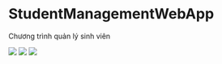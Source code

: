# StudentManagementWebApp
Chương trình quản lý sinh viên <br>

<span> <img src="https://img.shields.io/website?down_color=red&down_message=offline&label=Status&up_color=light-green&up_message=online&url=http%3A%2F%2Fdat911zz.somee.com%2F"/> </span>
<span> <img src="https://img.shields.io/tokei/lines/github/dat911zz/StudentManagementWebApp"/> </span>
<span> <img src="https://img.shields.io/github/commit-activity/m/dat911zz/StudentManagementWebApp"/> </span>

